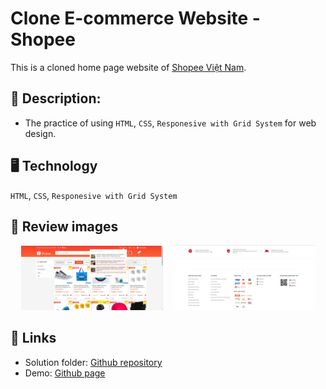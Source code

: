 # Clone E-commerce Website - Shopee

This is a cloned home page website of [Shopee Việt Nam](https://shopee.vn/).

## 📜 Description:

- The practice of using `HTML`, `CSS`, `Responesive with Grid System` for web design.

## 🖥 Technology

`HTML`, `CSS`, `Responesive with Grid System` 

## 📸 Review images

<div  align="center">

<img  src="https://github.com/NguyenAnhPhu69/Clone-Shopee/blob/main/assets/img/shopee/shopee-1.png"  alt="Demo 1"  width="45%"></img> &nbsp;&nbsp; <img  src="https://github.com/NguyenAnhPhu69/Clone-Shopee/blob/main/assets/img/shopee/shopee-2.png"  alt="Demo 2"  width="45%"></img>

</div>

## 📎 Links

- Solution folder: [Github repository](https://github.com/NguyenAnhPhu69/Clone-Shopee)
- Demo: [Github page](https://nguyenanhphu69.github.io/Clone-Shopee/)

